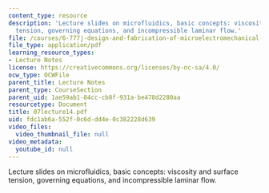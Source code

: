 ```yaml
---
content_type: resource
description: 'Lecture slides on microfluidics, basic concepts: viscosity and surface
  tension, governing equations, and incompressible laminar flow.'
file: /courses/6-777j-design-and-fabrication-of-microelectromechanical-devices-spring-2007/fdc1ab6a552f0c6ddd4e0c382228d639_07lecture14.pdf
file_type: application/pdf
learning_resource_types:
- Lecture Notes
license: https://creativecommons.org/licenses/by-nc-sa/4.0/
ocw_type: OCWFile
parent_title: Lecture Notes
parent_type: CourseSection
parent_uid: 1ae59ab1-84cc-cb8f-931a-be478d2280aa
resourcetype: Document
title: 07lecture14.pdf
uid: fdc1ab6a-552f-0c6d-dd4e-0c382228d639
video_files:
  video_thumbnail_file: null
video_metadata:
  youtube_id: null
---
```

Lecture slides on microfluidics, basic concepts: viscosity and surface tension, governing equations, and incompressible laminar flow.